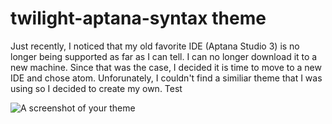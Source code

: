 # twilight-aptana-syntax theme

Just recently, I noticed that my old favorite IDE (Aptana Studio 3) is no longer being supported as far as I can tell. I can no longer download it to a new machine. Since that was the case, I decided it is time to move to a new IDE and chose atom. Unforunately, I couldn't find a similiar theme that I was using so I decided to create my own. Test

![A screenshot of your theme](https://f.cloud.github.com/assets/69169/2289498/4c3cb0ec-a009-11e3-8dbd-077ee11741e5.gif)
